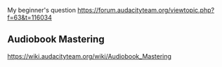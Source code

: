 

My beginner's question
https://forum.audacityteam.org/viewtopic.php?f=63&t=116034


## Audiobook Mastering

https://wiki.audacityteam.org/wiki/Audiobook_Mastering